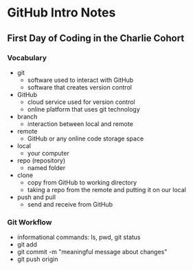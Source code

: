 # GitHub Intro Notes

## First Day of Coding in the Charlie Cohort

### Vocabulary
- git
    - software used to interact with GitHub
    - software that creates version control
- GitHub
    - cloud service used for version control
    - online platform that uses git technology  
- branch
    - interaction between local and remote
- remote
    - GitHub or any online code storage space
- local
    - your computer
- repo (repository)
    - named folder
- clone
    - copy from GitHub to working directory
    - taking a repo from the remote and putting it on our local
- push and pull
    - send and receive from GitHub

### Git Workflow
- informational commands: ls, pwd, git status
- git add <file-name>
- git commit -m "meaningful message about changes"
- git push origin <branch-name>

